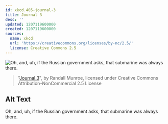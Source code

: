 ```yaml
---
id: xkcd.405-journal-3
title: Journal 3
desc: ''
updated: 1207119600000
created: 1207119600000
sources:
  name: xkcd
  url: 'https://creativecommons.org/licenses/by-nc/2.5/'
  license: Creative Commons 2.5
---
```

![Oh, and, uh, if the Russian government asks, that submarine was always there.](https://imgs.xkcd.com/comics/journal_3.png)
> "[Journal 3](https://xkcd.com/405/)", by Randall Munroe, licensed under Creative Commons Attribution-NonCommercial 2.5 License

## Alt Text
Oh, and, uh, if the Russian government asks, that submarine was always there.

